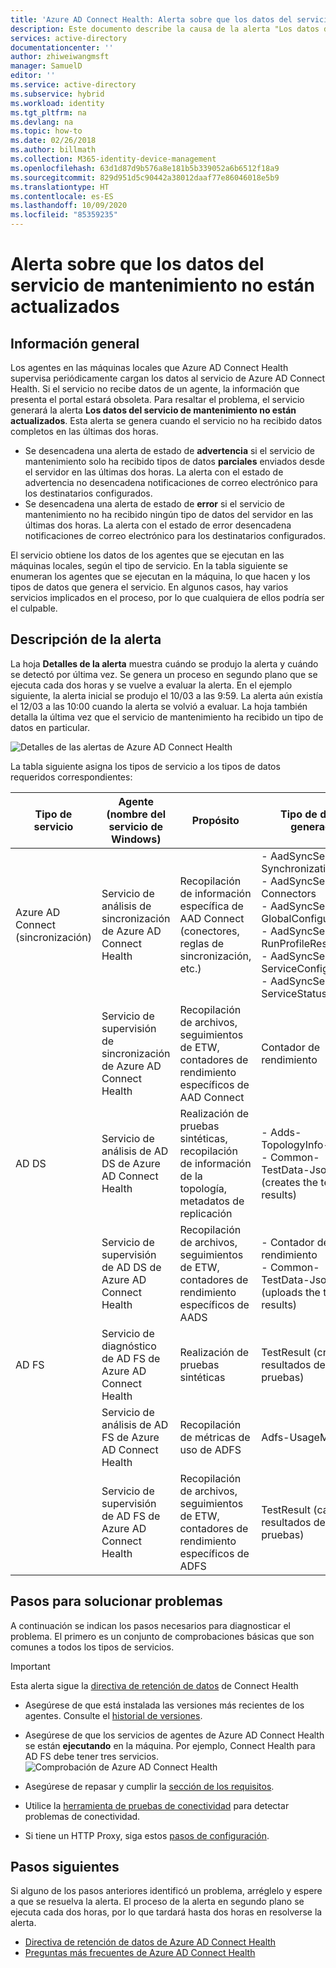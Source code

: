 ```yaml
---
title: 'Azure AD Connect Health: Alerta sobre que los datos del servicio de mantenimiento no están actualizados | Documentos de Microsoft'
description: Este documento describe la causa de la alerta "Los datos del servicio de mantenimiento no están actualizados" y cómo solucionar el problema.
services: active-directory
documentationcenter: ''
author: zhiweiwangmsft
manager: SamuelD
editor: ''
ms.service: active-directory
ms.subservice: hybrid
ms.workload: identity
ms.tgt_pltfrm: na
ms.devlang: na
ms.topic: how-to
ms.date: 02/26/2018
ms.author: billmath
ms.collection: M365-identity-device-management
ms.openlocfilehash: 63d1d87d9b576a8e181b5b339052a6b6512f18a9
ms.sourcegitcommit: 829d951d5c90442a38012daaf77e86046018e5b9
ms.translationtype: HT
ms.contentlocale: es-ES
ms.lasthandoff: 10/09/2020
ms.locfileid: "85359235"
---
```

# <a name="health-service-data-is-not-up-to-date-alert"></a>Alerta sobre que los datos del servicio de mantenimiento no están actualizados

## <a name="overview"></a>Información general

Los agentes en las máquinas locales que Azure AD Connect Health supervisa periódicamente cargan los datos al servicio de Azure AD Connect Health. Si el servicio no recibe datos de un agente, la información que presenta el portal estará obsoleta. Para resaltar el problema, el servicio generará la alerta **Los datos del servicio de mantenimiento no están actualizados**. Esta alerta se genera cuando el servicio no ha recibido datos completos en las últimas dos horas.  

- Se desencadena una alerta de estado de **advertencia** si el servicio de mantenimiento solo ha recibido tipos de datos **parciales** enviados desde el servidor en las últimas dos horas. La alerta con el estado de advertencia no desencadena notificaciones de correo electrónico para los destinatarios configurados. 
- Se desencadena una alerta de estado de **error** si el servicio de mantenimiento no ha recibido ningún tipo de datos del servidor en las últimas dos horas. La alerta con el estado de error desencadena notificaciones de correo electrónico para los destinatarios configurados.

El servicio obtiene los datos de los agentes que se ejecutan en las máquinas locales, según el tipo de servicio. En la tabla siguiente se enumeran los agentes que se ejecutan en la máquina, lo que hacen y los tipos de datos que genera el servicio. En algunos casos, hay varios servicios implicados en el proceso, por lo que cualquiera de ellos podría ser el culpable. 

## <a name="understanding-the-alert"></a>Descripción de la alerta

La hoja **Detalles de la alerta** muestra cuándo se produjo la alerta y cuándo se detectó por última vez. Se genera un proceso en segundo plano que se ejecuta cada dos horas y se vuelve a evaluar la alerta. En el ejemplo siguiente, la alerta inicial se produjo el 10/03 a las 9:59. La alerta aún existía el 12/03 a las 10:00 cuando la alerta se volvió a evaluar. La hoja también detalla la última vez que el servicio de mantenimiento ha recibido un tipo de datos en particular. 
 
 ![Detalles de las alertas de Azure AD Connect Health](./media/how-to-connect-health-data-freshness/data-freshness-details.png)
 
La tabla siguiente asigna los tipos de servicio a los tipos de datos requeridos correspondientes:

| Tipo de servicio | Agente (nombre del servicio de Windows) | Propósito | Tipo de datos generado  |
| --- | --- | --- | --- |  
| Azure AD Connect (sincronización) | Servicio de análisis de sincronización de Azure AD Connect Health | Recopilación de información específica de AAD Connect (conectores, reglas de sincronización, etc.) | - AadSyncService-SynchronizationRules <br />  - AadSyncService-Connectors <br /> - AadSyncService-GlobalConfigurations  <br />  - AadSyncService-RunProfileResults <br /> - AadSyncService-ServiceConfigurations <br /> - AadSyncService-ServiceStatus   |
|  | Servicio de supervisión de sincronización de Azure AD Connect Health | Recopilación de archivos, seguimientos de ETW, contadores de rendimiento específicos de AAD Connect | Contador de rendimiento |
| AD DS | Servicio de análisis de AD DS de Azure AD Connect Health | Realización de pruebas sintéticas, recopilación de información de la topología, metadatos de replicación |  - Adds-TopologyInfo-Json <br /> - Common-TestData-Json (creates the test results)   | 
|  | Servicio de supervisión de AD DS de Azure AD Connect Health | Recopilación de archivos, seguimientos de ETW, contadores de rendimiento específicos de AADS | - Contador de rendimiento  <br /> - Common-TestData-Json (uploads the test results)  |
| AD FS | Servicio de diagnóstico de AD FS de Azure AD Connect Health | Realización de pruebas sintéticas | TestResult (crea los resultados de las pruebas) | 
| | Servicio de análisis de AD FS de Azure AD Connect Health  | Recopilación de métricas de uso de ADFS | Adfs-UsageMetrics |
| | Servicio de supervisión de AD FS de Azure AD Connect Health | Recopilación de archivos, seguimientos de ETW, contadores de rendimiento específicos de ADFS | TestResult (carga los resultados de las pruebas) |

## <a name="troubleshooting-steps"></a>Pasos para solucionar problemas 

A continuación se indican los pasos necesarios para diagnosticar el problema. El primero es un conjunto de comprobaciones básicas que son comunes a todos los tipos de servicios. 

> [!IMPORTANT] 
> Esta alerta sigue la [directiva de retención de datos](reference-connect-health-user-privacy.md#data-retention-policy) de Connect Health

* Asegúrese de que está instalada las versiones más recientes de los agentes. Consulte el [historial de versiones](reference-connect-health-version-history.md). 
* Asegúrese de que los servicios de agentes de Azure AD Connect Health se están **ejecutando** en la máquina. Por ejemplo, Connect Health para AD FS debe tener tres servicios.
  ![Comprobación de Azure AD Connect Health](./media/how-to-connect-health-agent-install/install5.png)

* Asegúrese de repasar y cumplir la [sección de los requisitos](how-to-connect-health-agent-install.md#requirements).
* Utilice la [herramienta de pruebas de conectividad](how-to-connect-health-agent-install.md#test-connectivity-to-azure-ad-connect-health-service) para detectar problemas de conectividad.
* Si tiene un HTTP Proxy, siga estos [pasos de configuración](how-to-connect-health-agent-install.md#configure-azure-ad-connect-health-agents-to-use-http-proxy). 


## <a name="next-steps"></a>Pasos siguientes
Si alguno de los pasos anteriores identificó un problema, arréglelo y espere a que se resuelva la alerta. El proceso de la alerta en segundo plano se ejecuta cada dos horas, por lo que tardará hasta dos horas en resolverse la alerta. 

* [Directiva de retención de datos de Azure AD Connect Health](reference-connect-health-user-privacy.md#data-retention-policy)
* [Preguntas más frecuentes de Azure AD Connect Health](reference-connect-health-faq.md)
